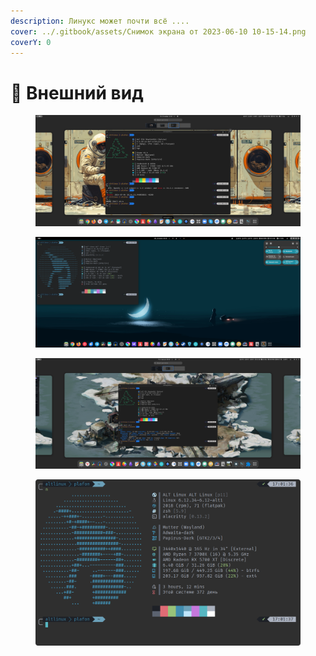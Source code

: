 ```yaml
---
description: Линукс может почти всё ....
cover: ../.gitbook/assets/Снимок экрана от 2023-06-10 10-15-14.png
coverY: 0
---
```


# 🍁 Внешний вид

<div><figure><img src="../.gitbook/assets/Снимок экрана от 2024-11-23 11-04-16.png" alt=""><figcaption></figcaption></figure> <figure><img src="../.gitbook/assets/Снимок экрана от 2025-07-12 16-23-08.png" alt=""><figcaption></figcaption></figure> <figure><img src="../.gitbook/assets/Снимок экрана от 2024-08-09 09-20-54.png" alt=""><figcaption></figcaption></figure></div>

<figure><img src="../.gitbook/assets/Снимок экрана от 2025-07-13 10-57-24.png" alt=""><figcaption></figcaption></figure>
